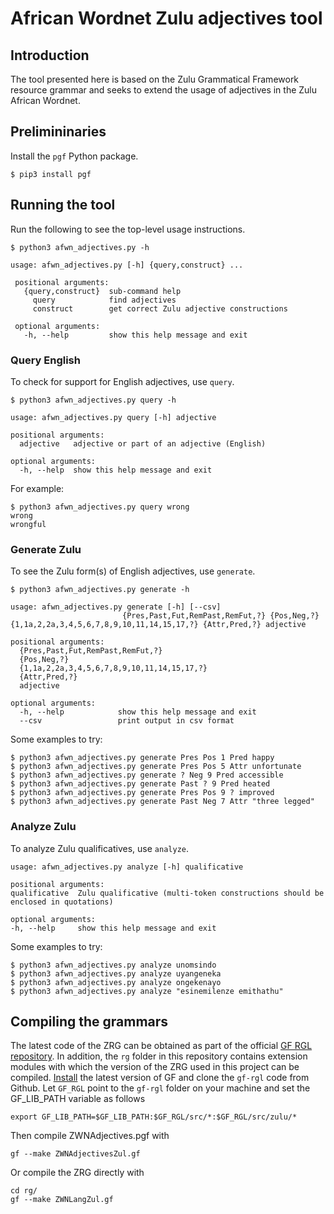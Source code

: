 # African Wordnet Zulu adjectives tool

## Introduction
The tool presented here is based on the Zulu Grammatical Framework resource grammar and seeks to extend the usage of adjectives in the Zulu African Wordnet.

## Prelimininaries

Install the `pgf` Python package.

    $ pip3 install pgf

## Running the tool

Run the following to see the top-level usage instructions.

    $ python3 afwn_adjectives.py -h

    usage: afwn_adjectives.py [-h] {query,construct} ...

     positional arguments:
       {query,construct}  sub-command help
         query            find adjectives
         construct        get correct Zulu adjective constructions

     optional arguments:
       -h, --help         show this help message and exit

### Query English
To check for support for English adjectives, use `query`.

    $ python3 afwn_adjectives.py query -h

    usage: afwn_adjectives.py query [-h] adjective

    positional arguments:
      adjective   adjective or part of an adjective (English)

    optional arguments:
      -h, --help  show this help message and exit

For example:

    $ python3 afwn_adjectives.py query wrong
    wrong
    wrongful

### Generate Zulu
To see the Zulu form(s) of English adjectives, use `generate`.

    $ python3 afwn_adjectives.py generate -h

    usage: afwn_adjectives.py generate [-h] [--csv]
                             {Pres,Past,Fut,RemPast,RemFut,?} {Pos,Neg,?} {1,1a,2,2a,3,4,5,6,7,8,9,10,11,14,15,17,?} {Attr,Pred,?} adjective

    positional arguments:
      {Pres,Past,Fut,RemPast,RemFut,?}
      {Pos,Neg,?}
      {1,1a,2,2a,3,4,5,6,7,8,9,10,11,14,15,17,?}
      {Attr,Pred,?}
      adjective

    optional arguments:
      -h, --help            show this help message and exit
      --csv                 print output in csv format

Some examples to try:

    $ python3 afwn_adjectives.py generate Pres Pos 1 Pred happy
    $ python3 afwn_adjectives.py generate Pres Pos 5 Attr unfortunate
    $ python3 afwn_adjectives.py generate ? Neg 9 Pred accessible
    $ python3 afwn_adjectives.py generate Past ? 9 Pred heated
    $ python3 afwn_adjectives.py generate Pres Pos 9 ? improved
    $ python3 afwn_adjectives.py generate Past Neg 7 Attr "three legged"

### Analyze Zulu
To analyze Zulu qualificatives, use `analyze`.

    usage: afwn_adjectives.py analyze [-h] qualificative

    positional arguments:
    qualificative  Zulu qualificative (multi-token constructions should be enclosed in quotations)

    optional arguments:
    -h, --help     show this help message and exit

Some examples to try:

    $ python3 afwn_adjectives.py analyze unomsindo
    $ python3 afwn_adjectives.py analyze uyangeneka
    $ python3 afwn_adjectives.py analyze ongekenayo
    $ python3 afwn_adjectives.py analyze "esinemilenze emithathu"

## Compiling the grammars

The latest code of the ZRG can be obtained as part of the official [GF RGL repository](https://github.com/GrammaticalFramework/gf-rgl). In addition, the `rg` folder in this repository contains extension modules with which the version of the ZRG used in this project can be compiled. [Install](http://www.grammaticalframework.org/download/index.html) the latest version of GF and clone the `gf-rgl` code from Github. Let `GF_RGL` point to the `gf-rgl` folder on your machine and set the GF_LIB_PATH variable as follows

    export GF_LIB_PATH=$GF_LIB_PATH:$GF_RGL/src/*:$GF_RGL/src/zulu/*

Then compile ZWNAdjectives.pgf with

    gf --make ZWNAdjectivesZul.gf

Or compile the ZRG directly with

    cd rg/
    gf --make ZWNLangZul.gf
